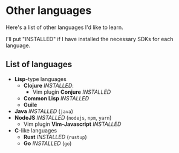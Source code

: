 # Other languages

Here's a list of other languages I'd like to learn.

I'll put "INSTALLED" if I have installed the necessary SDKs for each language.

## List of languages

- **Lisp**-type languages
  - **Clojure** _INSTALLED_:
    - Vim plugin **Conjure** _INSTALLED_
  - **Common Lisp** _INSTALLED_
  - **Guile**
- **Java** _INSTALLED_ (`java`)
- **NodeJS** _INSTALLED_ (`nodejs`, `npm`, `yarn`)
  - Vim plugin **Vim-Javascript** _INSTALLED_
- **C**-like languages
  - **Rust** _INSTALLED_ (`rustup`)
  - **Go** _INSTALLED_ (`go`)


